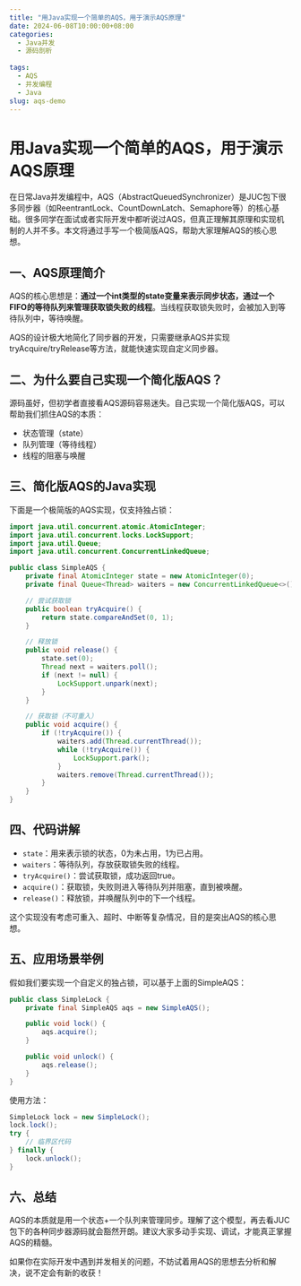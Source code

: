 ```yaml
---
title: "用Java实现一个简单的AQS，用于演示AQS原理"
date: 2024-06-08T10:00:00+08:00
categories:
  - Java并发
  - 源码剖析
  
tags:
  - AQS
  - 并发编程
  - Java
slug: aqs-demo
---
```


# 用Java实现一个简单的AQS，用于演示AQS原理

在日常Java并发编程中，AQS（AbstractQueuedSynchronizer）是JUC包下很多同步器（如ReentrantLock、CountDownLatch、Semaphore等）的核心基础。很多同学在面试或者实际开发中都听说过AQS，但真正理解其原理和实现机制的人并不多。本文将通过手写一个极简版AQS，帮助大家理解AQS的核心思想。

## 一、AQS原理简介

AQS的核心思想是：**通过一个int类型的state变量来表示同步状态，通过一个FIFO的等待队列来管理获取锁失败的线程**。当线程获取锁失败时，会被加入到等待队列中，等待唤醒。

AQS的设计极大地简化了同步器的开发，只需要继承AQS并实现tryAcquire/tryRelease等方法，就能快速实现自定义同步器。

## 二、为什么要自己实现一个简化版AQS？

源码虽好，但初学者直接看AQS源码容易迷失。自己实现一个简化版AQS，可以帮助我们抓住AQS的本质：
- 状态管理（state）
- 队列管理（等待线程）
- 线程的阻塞与唤醒

## 三、简化版AQS的Java实现

下面是一个极简版的AQS实现，仅支持独占锁：

```java
import java.util.concurrent.atomic.AtomicInteger;
import java.util.concurrent.locks.LockSupport;
import java.util.Queue;
import java.util.concurrent.ConcurrentLinkedQueue;

public class SimpleAQS {
    private final AtomicInteger state = new AtomicInteger(0);
    private final Queue<Thread> waiters = new ConcurrentLinkedQueue<>();

    // 尝试获取锁
    public boolean tryAcquire() {
        return state.compareAndSet(0, 1);
    }

    // 释放锁
    public void release() {
        state.set(0);
        Thread next = waiters.poll();
        if (next != null) {
            LockSupport.unpark(next);
        }
    }

    // 获取锁（不可重入）
    public void acquire() {
        if (!tryAcquire()) {
            waiters.add(Thread.currentThread());
            while (!tryAcquire()) {
                LockSupport.park();
            }
            waiters.remove(Thread.currentThread());
        }
    }
}
```

## 四、代码讲解

- `state`：用来表示锁的状态，0为未占用，1为已占用。
- `waiters`：等待队列，存放获取锁失败的线程。
- `tryAcquire()`：尝试获取锁，成功返回true。
- `acquire()`：获取锁，失败则进入等待队列并阻塞，直到被唤醒。
- `release()`：释放锁，并唤醒队列中的下一个线程。

这个实现没有考虑可重入、超时、中断等复杂情况，目的是突出AQS的核心思想。

## 五、应用场景举例

假如我们要实现一个自定义的独占锁，可以基于上面的SimpleAQS：

```java
public class SimpleLock {
    private final SimpleAQS aqs = new SimpleAQS();

    public void lock() {
        aqs.acquire();
    }

    public void unlock() {
        aqs.release();
    }
}
```

使用方法：
```java
SimpleLock lock = new SimpleLock();
lock.lock();
try {
    // 临界区代码
} finally {
    lock.unlock();
}
```

## 六、总结

AQS的本质就是用一个状态+一个队列来管理同步。理解了这个模型，再去看JUC包下的各种同步器源码就会豁然开朗。建议大家多动手实现、调试，才能真正掌握AQS的精髓。

如果你在实际开发中遇到并发相关的问题，不妨试着用AQS的思想去分析和解决，说不定会有新的收获！ 